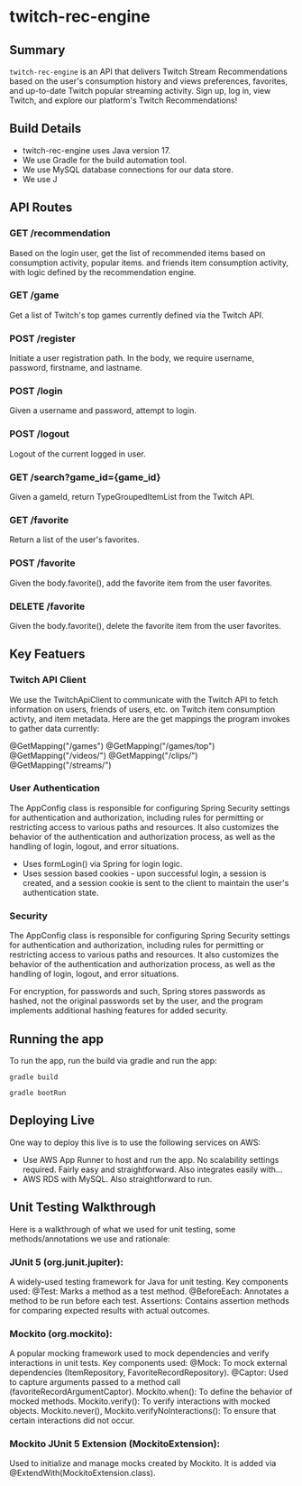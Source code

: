 # twitch-rec-engine

## Summary
<code>twitch-rec-engine</code> is an API that delivers Twitch Stream Recommendations based on the user's consumption history and views preferences, favorites, and up-to-date Twitch popular streaming activity. Sign up, log in, view Twitch, and explore our platform's Twitch Recommendations!

## Build Details
- twitch-rec-engine uses Java version 17.
- We use Gradle for the build automation tool. 
- We use MySQL database connections for our data store. 
- We use J
## API Routes

### GET /recommendation
Based on the login user, get the list of recommended items based on consumption activity, popular items. and friends item consumption activity, with logic defined by the recommendation engine. 

### GET /game
Get a list of Twitch's top games currently defined via the Twitch API. 

### POST /register
Initiate a user registration path. In the body, we require username, password, firstname, and lastname. 

### POST /login
Given a username and password, attempt to login. 

### POST /logout
Logout of the current logged in user. 

### GET /search?game_id={game_id}
Given a gameId, return TypeGroupedItemList from the Twitch API.

### GET /favorite
Return a list of the user's favorites. 

### POST /favorite
Given the body.favorite(), add the favorite item from the user favorites. 

### DELETE /favorite 
Given the body.favorite(), delete the favorite item from the user favorites. 

## Key Featuers

### Twitch API Client 
We use the TwitchApiClient to communicate with the Twitch API to fetch information on users, friends of users, etc. on Twitch item consumption activty, and item metadata. Here are the get mappings the program invokes to gather data currently: 

@GetMapping("/games")
@GetMapping("/games/top")
@GetMapping("/videos/")
@GetMapping("/clips/")
@GetMapping("/streams/")

### User Authentication
The AppConfig class is responsible for configuring Spring Security settings for authentication and authorization, including rules for permitting or restricting access to various paths and resources. It also customizes the behavior of the authentication and authorization process, as well as the handling of login, logout, and error situations.
- Uses formLogin() via Spring for login logic. 
- Uses session based cookies - upon successful login, a session is created, and a session cookie is sent to the client to maintain the user's authentication state.

### Security
The AppConfig class is responsible for configuring Spring Security settings for authentication and authorization, including rules for permitting or restricting access to various paths and resources. It also customizes the behavior of the authentication and authorization process, as well as the handling of login, logout, and error situations.

For encryption, for passwords and such, Spring stores passwords as hashed, not the original passwords set by the user, and the program implements additional hashing features for added security. 

## Running the app
To run the app, run the build via gradle and run the app:

```gradle build```

```gradle bootRun```


## Deploying Live
One way to deploy this live is to use the following services on AWS: 
- Use AWS App Runner to host and run the app. No scalability settings required. Fairly easy and straightforward. Also integrates easily with...
- AWS RDS with MySQL. Also straightforward to run. 


## Unit Testing Walkthrough
Here is a walkthrough of what we used for unit testing, some methods/annotations we use and rationale:

### JUnit 5 (org.junit.jupiter):
A widely-used testing framework for Java for unit testing.
Key components used:
@Test: Marks a method as a test method.
@BeforeEach: Annotates a method to be run before each test.
Assertions: Contains assertion methods for comparing expected results with actual outcomes.

### Mockito (org.mockito):
A popular mocking framework used to mock dependencies and verify interactions in unit tests.
Key components used:
@Mock: To mock external dependencies (ItemRepository, FavoriteRecordRepository).
@Captor: Used to capture arguments passed to a method call (favoriteRecordArgumentCaptor).
Mockito.when(): To define the behavior of mocked methods.
Mockito.verify(): To verify interactions with mocked objects.
Mockito.never(), Mockito.verifyNoInteractions(): To ensure that certain interactions did not occur.

### Mockito JUnit 5 Extension (MockitoExtension):
Used to initialize and manage mocks created by Mockito.
It is added via @ExtendWith(MockitoExtension.class).